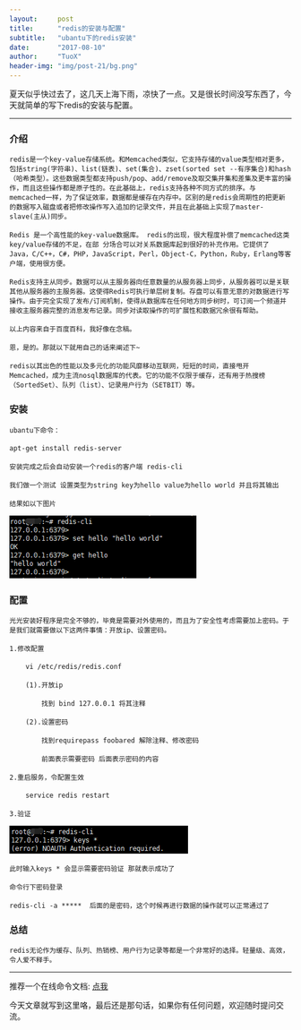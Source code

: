 ```yaml
---
layout:     post
title:      "redis的安装与配置"
subtitle:   "ubantu下的redis安装"
date:       "2017-08-10"
author:     "TuoX"
header-img: "img/post-21/bg.png"
---
```


夏天似乎快过去了，这几天上海下雨，凉快了一点。又是很长时间没写东西了，今天就简单的写下redis的安装与配置。

***

### 介绍

    redis是一个key-value存储系统。和Memcached类似，它支持存储的value类型相对更多，包括string(字符串)、list(链表)、set(集合)、zset(sorted set --有序集合)和hash（哈希类型）。这些数据类型都支持push/pop、add/remove及取交集并集和差集及更丰富的操作，而且这些操作都是原子性的。在此基础上，redis支持各种不同方式的排序。与memcached一样，为了保证效率，数据都是缓存在内存中。区别的是redis会周期性的把更新的数据写入磁盘或者把修改操作写入追加的记录文件，并且在此基础上实现了master-slave(主从)同步。

    Redis 是一个高性能的key-value数据库。 redis的出现，很大程度补偿了memcached这类key/value存储的不足，在部 分场合可以对关系数据库起到很好的补充作用。它提供了Java，C/C++，C#，PHP，JavaScript，Perl，Object-C，Python，Ruby，Erlang等客户端，使用很方便。

    Redis支持主从同步。数据可以从主服务器向任意数量的从服务器上同步，从服务器可以是关联其他从服务器的主服务器。这使得Redis可执行单层树复制。存盘可以有意无意的对数据进行写操作。由于完全实现了发布/订阅机制，使得从数据库在任何地方同步树时，可订阅一个频道并接收主服务器完整的消息发布记录。同步对读取操作的可扩展性和数据冗余很有帮助。

    以上内容来自于百度百科，我好像在念稿。

    恩，是的。那就以下就用自己的话来阐述下~

    redis以其出色的性能以及多元化的功能风靡移动互联网，短短的时间，直接甩开Memcached，成为主流nosql数据库的代表。它的功能不仅限于缓存，还有用于热搜榜（SortedSet）、队列（list）、记录用户行为（SETBIT）等。

### 安装

    ubantu下命令：

    apt-get install redis-server

    安装完成之后会自动安装一个redis的客户端 redis-cli

    我们做一个测试 设置类型为string key为hello value为hello world 并且将其输出

    结果如以下图片

![](/img/post-21/result1.png)

### 配置

    光光安装好程序是完全不够的，毕竟是需要对外使用的，而且为了安全性考虑需要加上密码。于是我们就需要做以下这两件事情：开放ip、设置密码。

    1.修改配置

        vi /etc/redis/redis.conf

        (1).开放ip
            
            找到 bind 127.0.0.1 将其注释

        (2).设置密码

            找到requirepass foobared 解除注释、修改密码 
            
            前面表示需要密码 后面表示密码的内容
    
    2.重启服务，令配置生效

        service redis restart

    3.验证

![](/img/post-21/result2.png)

    此时输入keys * 会显示需要密码验证 那就表示成功了

    命令行下密码登录 
    
    redis-cli -a *****  后面的是密码，这个时候再进行数据的操作就可以正常通过了

### 总结

    redis无论作为缓存、队列、热销榜、用户行为记录等都是一个非常好的选择。轻量级、高效，令人爱不释手。

***

推荐一个在线命令文档:  [点我](http://redisdoc.com/)

今天文章就写到这里咯，最后还是那句话，如果你有任何问题，欢迎随时提问交流。


